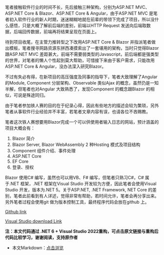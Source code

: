 笔者接触软件行业的时间不长，先后接触三种架构，分别为ASP.NET MVC、ASP.NET Core & Blazor、ASP.NET Core & Angular，由于ASP.NET MVC 是笔者初入软件行业的新人时期，迷迷糊糊地就在前辈的带领下完成了项目，所以没什么感悟，只是大概了解前后端的差别，前端以HTTP Request 发送向后端取数据，后端回传数据，前端再将结果呈现在页面上。

待到项目收尾，在主管力推转型之下改用ASP.NET Core & Blazor 并指派笔者做出模板，笔者搜寻网路资源东拼西凑摸索出了一套堪用的架构，当时只觉得Blazor 跟ASP.NET MVC 差距甚大，前端不需要弱类型的Javascript，前后端都是强类型的世界，对笔者的懒人个性起到莫大帮助，可惜接下来由于客户需求，只能改用ASP.NET Core & Angular，没办法深入研究Blazor。

不过有失必有得，在新项目的高压强度及同事的指导下，笔者大致理解了Angular 的Module, Component 分层架构、Observable 类似Ajax 的概念，虽然仍是一知半解，但笔者也对Angular 大致熟悉了，发现Component 的概念跟Blazor 的相似，可说是殊途同归。

由于笔者参加铁人赛的目的在于纪录心得，因此有些地方的描述会较为繁琐，另外笔者从事软件行业经验并不丰富，若笔者文章内容有误，也请各位不吝赐教。

笔者这次铁人赛想要用Blazor完成一个可以供使用者输入日志的网站，预计涵盖的项目大概会有：

1. Blazor 简介
2. Blazor Server, Blazor WebAssembly 2 种Hosting 模式及项目结构
3. Component 组件介绍、事件处理
4. ASP.NET Core
5. EF Core
6. 登录、授权

Blazor 使用C# 编写，虽然也可以用VB、F# 编写，但笔者只熟习C#，C# 属于.NET 框架，.NET 框架在Visual Studio 开发较为方便，因此笔者会使用Visual Studio 开发，版本为.NET 5。关于ASP.NET, .NET Framework, NET Core 的差别，笔者此前看到有人详述，觉得非常有帮助，若时间允许，笔者会再分享出来。另外笔者过程会使用git 做为版本控制工具，最终程序代码会放在github 上。

[Github link](https://github.com/Tommy95271/BlazorPractice)

[Visual Studio download Link](https://visualstudio.microsoft.com/zh-hant/vs/whatsnew/)

**注：本文代码通过 .NET 6 + Visual Studio 2022重构，可点击原文链接与重构后代码比较学习，谢谢阅读，支持原作者**

- 本文Markdown：[点击浏览](https://github.com/dotnet9/Assets.Dotnet9/blob/main/2021/12/2021-12-09_02.md)